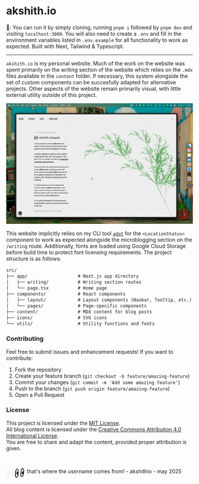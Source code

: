 # akshith.io

🔨: You can run it by simply cloning, running `pnpm i` followed by `pnpm dev` and visiting `localhost:3000`. You will also need to create a `.env` and fill in the environment variables listed in `.env.example` for all functionality to work as expected. Built with Next, Tailwind & Typescript.

---

`akshith.io` is my personal website. Much of the work on the website was spent primarily on the writing section of the website which relies on the `.mdx` files available in the `content` folder. If necessary, this system alongside the set of custom components can be succesfully adapted for alternative projects. Other aspects of the website remain primarily visual, with little external utility outside of this project.

![It shows a personal website for Akshith Garapati, a Purdue computer science student. Features navigation menu, bio describing his work with web systems and AI, project highlights including organizational tools and web archival systems, and a decorative tree illustration.](./akshithio/preview.png)

This website implicitly relies on my CLI tool [`adot`](https://github.com/akshithio/akshith.io) for the `<LocationStatus>` component to work as expected alongside the microblogging section on the `/writing` route. Additionally, fonts are loaded using Google Cloud Storage before build time to protect font licensing requirements. The project structure is as follows:

```
src/
├── app/                   # Next.js app directory
│   ├── writing/           # Writing section routes
│   └── page.tsx           # Home page
├── components/            # React components
│   ├── layout/            # Layout components (Navbar, Tooltip, etc.)
│   └── pages/             # Page-specific components
├── content/               # MDX content for blog posts
├── icons/                 # SVG icons
└── utils/                 # Utility functions and fonts
```

### Contributing

Feel free to submit issues and enhancement requests! If you want to contribute:

1. Fork the repository
2. Create your feature branch (`git checkout -b feature/amazing-feature`)
3. Commit your changes (`git commit -m 'Add some amazing feature'`)
4. Push to the branch (`git push origin feature/amazing-feature`)
5. Open a Pull Request

### License

This project is licensed under the [MIT License](LICENSE).  
All blog content is licensed under the [Creative Commons Attribution 4.0 International License](https://creativecommons.org/licenses/by/4.0/).  
You are free to share and adapt the content, provided proper attribution is given.

<br />

&nbsp;<img src="./akshithio/light-logo.png#gh-dark-mode-only" alt="Logo of Boilerexams" width ="24px" align = "left" /><img src="./akshithio/dark-logo.png#gh-light-mode-only" alt="Logo of Boilerexams" width ="24px" align = "left" /> that's where the username comes from! - akshithio - may 2025
